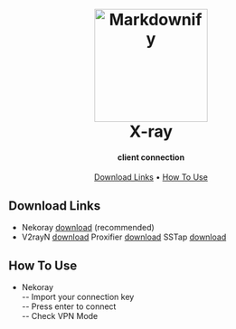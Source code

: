 
<h1 align="center">
  <br>
  <a href="https://github.com/ArashAlizadeh1994"><img src="https://avatars.githubusercontent.com/u/83308425?v=4" alt="Markdownify" width="200"></a>
  <br>
  X-ray
  <br>
</h1>

<h4 align="center"> client connection <a href="http://" target="_blank"></a></h4>



<p align="center">
  <a href="#download-links">Download Links</a> •
  <a href="#how-to-use">How To Use</a> 

</p>



## Download Links

* Nekoray [download](https://github.com/MatsuriDayo/nekoray/releases) (recommended)
* V2rayN  [download](https://github.com/2dust/v2rayN/releases) Proxifier [download](https://www.proxifier.com/) SSTap   [download](https://sstap-beta.updatestar.com/en)



## How To Use

- Nekoray </br>
-- Import your connection key </br>
-- Press enter to connect </br>
-- Check VPN Mode




